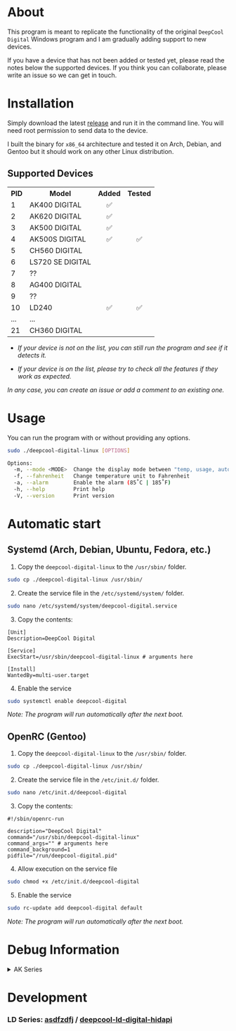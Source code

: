 # About
This program is meant to replicate the functionality of the original `DeepCool Digital`
Windows program and I am gradually adding support to new devices.

If you have a device that has not been added or tested yet, please read the notes below the
supported devices.
If you think you can collaborate, please write an issue so we can get in touch.

# Installation
Simply download the latest [release](https://github.com/Nortank12/deepcool-digital-linux/releases)
and run it in the command line. You will need root permission to send data to the device.

I built the binary for `x86_64` architecture and tested it on Arch, Debian, and Gentoo but it should
work on any other Linux distribution.

## Supported Devices
<table>
    <tr>
        <th>PID</th>
        <th>Model</th>
        <th>Added</th>
        <th>Tested</th>
    </tr>
    <tr>
        <td>1</td>
        <td>AK400 DIGITAL</td>
        <td align="center">✅</td>
        <td align="center"></td>
    </tr>
    <tr>
        <td>2</td>
        <td>AK620 DIGITAL</td>
        <td align="center">✅</td>
        <td align="center"></td>
    </tr>
    <tr>
        <td>3</td>
        <td>AK500 DIGITAL</td>
        <td align="center">✅</td>
        <td align="center"></td>
    </tr>
    <tr>
        <td>4</td>
        <td>AK500S DIGITAL</td>
        <td align="center">✅</td>
        <td align="center">✅</td>
    </tr>
    <tr>
        <td>5</td>
        <td>CH560 DIGITAL</td>
        <td align="center"></td>
        <td align="center"></td>
    </tr>
    <tr>
        <td>6</td>
        <td>LS720 SE DIGITAL</td>
        <td align="center"></td>
        <td align="center"></td>
    </tr>
    <tr>
        <td>7</td>
        <td>??</td>
        <td align="center"></td>
        <td align="center"></td>
    </tr>
    <tr>
        <td>8</td>
        <td>AG400 DIGITAL</td>
        <td align="center"></td>
        <td align="center"></td>
    </tr>
    <tr>
        <td>9</td>
        <td>??</td>
        <td align="center"></td>
        <td align="center"></td>
    </tr>
    <tr>
        <td>10</td>
        <td>LD240</td>
        <td align="center">✅</td>
        <td align="center">✅</td>
    </tr>
    <tr>
        <td>...</td>
        <td>...</td>
        <td align="center"></td>
        <td align="center"></td>
    </tr>
    <tr>
        <td>21</td>
        <td>CH360 DIGITAL</td>
        <td align="center"></td>
        <td align="center"></td>
    </tr>
</table>

- *If your device is not on the list, you can still run the program and see if it detects it.*

- *If your device is on the list, please try to check all the features if they work as expected.*

*In any case, you can create an issue or add a comment to an existing one.*

# Usage
You can run the program with or without providing any options.
```bash
sudo ./deepcool-digital-linux [OPTIONS]
```
```bash
Options:
  -m, --mode <MODE>  Change the display mode between "temp, usage, auto" [default: temp]
  -f, --fahrenheit   Change temperature unit to Fahrenheit
  -a, --alarm        Enable the alarm (85˚C | 185˚F)
  -h, --help         Print help
  -V, --version      Print version

```

# Automatic start

## Systemd (Arch, Debian, Ubuntu, Fedora, etc.)
1. Copy the `deepcool-digital-linux` to the `/usr/sbin/` folder.
```bash
sudo cp ./deepcool-digital-linux /usr/sbin/
```
2. Create the service file in the `/etc/systemd/system/` folder.
```bash
sudo nano /etc/systemd/system/deepcool-digital.service
```
3. Copy the contents:
```properties
[Unit]
Description=DeepCool Digital

[Service]
ExecStart=/usr/sbin/deepcool-digital-linux # arguments here

[Install]
WantedBy=multi-user.target
```
4. Enable the service
```bash
sudo systemctl enable deepcool-digital
```
*Note: The program will run automatically after the next boot.*

## OpenRC (Gentoo)
1. Copy the `deepcool-digital-linux` to the `/usr/sbin/` folder.
```bash
sudo cp ./deepcool-digital-linux /usr/sbin/
```
2. Create the service file in the `/etc/init.d/` folder.
```bash
sudo nano /etc/init.d/deepcool-digital
```
3. Copy the contents:
```properties
#!/sbin/openrc-run

description="DeepCool Digital"
command="/usr/sbin/deepcool-digital-linux"
command_args="" # arguments here
command_background=1
pidfile="/run/deepcool-digital.pid"
```
4. Allow execution on the service file
```bash
sudo chmod +x /etc/init.d/deepcool-digital
```
5. Enable the service
```bash
sudo rc-update add deepcool-digital default
```
*Note: The program will run automatically after the next boot.*

# Debug Information
<details>
    <summary>AK Series</summary>
    <table>
        <tr>
            <th>DATA BYTE</th>
            <th>VALUE</th>
            <th>FUNCTION</th>
        </tr>
        <tr>
            <td>D0</td>
            <td>16</td>
            <td>REPORT ID</td>
        </tr>
        <tr>
            <td rowspan="4">D1</td>
            <td>170</td>
            <td>STATUS BAR ANIMATION</td>
        </tr>
        <tr>
            <td>19</td>
            <td>TEMPERATURE MODE ˚C</td>
        </tr>
        <tr>
            <td>35</td>
            <td>TEMPERATURE MODE ˚F</td>
        </tr>
        <tr>
            <td>76</td>
            <td>USAGE MODE</td>
        </tr>
        <tr>
            <td>D2</td>
            <td>1-10</td>
            <td>STATUS BAR VALUE</td>
        </tr>
        <tr>
            <td rowspan="2">D3</td>
            <td>141</td>
            <td>MINUS SIGN</td>
        </tr>
        <tr>
            <td>1-9</td>
            <td>NUMERIC DISPLAY || Oxx</td>
        </tr>
        <tr>
            <td>D4</td>
            <td>1-9</td>
            <td>NUMERIC DISPLAY || xOx</td>
        </tr>
        <tr>
            <td>D5</td>
            <td>1-9</td>
            <td>NUMERIC DISPLAY || xxO</td>
        </tr>
        <tr>
            <td>D6</td>
            <td>1</td>
            <td>ALARM ON</td>
        </tr>
            <tr>
            <td>...</td>
            <td>...</td>
            <td>- NOT USED -</td>
        </tr>
    </table>
</details>

# Development
### LD Series: [asdfzdfj](https://github.com/asdfzdfj) / [deepcool-ld-digital-hidapi](https://github.com/asdfzdfj/deepcool-ld-digital-hidapi)
